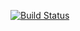[![Build Status](https://cloud.drone.io/api/badges/rk134/RetardedDroneCI/status.svg)](https://cloud.drone.io/rk134/RetardedDroneCI)    
 
 
